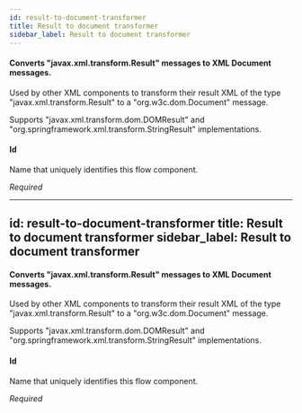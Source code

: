 ```yaml
---
id: result-to-document-transformer
title: Result to document transformer
sidebar_label: Result to document transformer
---
```

#### Converts "javax.xml.transform.Result" messages to XML Document messages.
Used by other XML components to transform their result XML of the type "javax.xml.transform.Result" to a "org.w3c.dom.Document" message.

Supports "javax.xml.transform.dom.DOMResult" and "org.springframework.xml.transform.StringResult" implementations.

#### Id
Name that uniquely identifies this flow component.

<i>Required</i>

---
id: result-to-document-transformer
title: Result to document transformer
sidebar_label: Result to document transformer
---
#### Converts "javax.xml.transform.Result" messages to XML Document messages.
Used by other XML components to transform their result XML of the type "javax.xml.transform.Result" to a "org.w3c.dom.Document" message.

Supports "javax.xml.transform.dom.DOMResult" and "org.springframework.xml.transform.StringResult" implementations.

#### Id
Name that uniquely identifies this flow component.

<i>Required</i>

